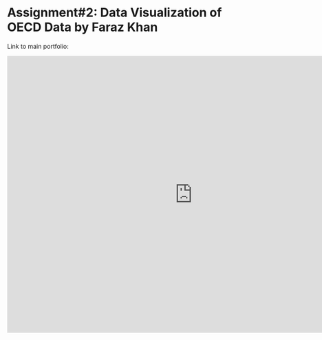 # Assignment#2: Data Visualization of OECD Data by Faraz Khan

Link to main portfolio: 

<iframe src="https://data.oecd.org/chart/5PeY" width="860" height="645" style="border: 0" mozallowfullscreen="true" webkitallowfullscreen="true" allowfullscreen="true"><a href="https://data.oecd.org/chart/5PeY" target="_blank">OECD Chart: General government debt, Total, % of GDP, Annual, 2015</a></iframe>
